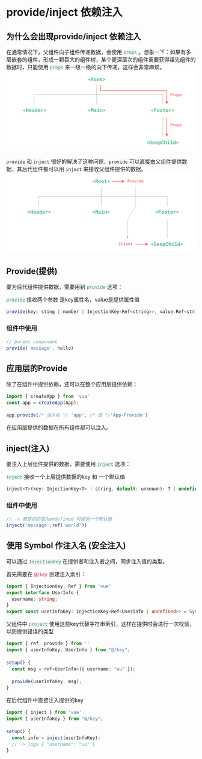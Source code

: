 # provide/inject 依赖注入

## 为什么会出现provide/inject 依赖注入
在通常情况下，父组件向子组件传递数据，会使用 <code style='background: #f1f1f1;color:#33a06f;border-radius:4px;'>props</code> 。想象一下：如果有多层嵌套的组件，形成一颗巨大的组件树，某个更深层次的组件需要获得祖先组件的数据时，只能使用  <code style='background: #f1f1f1;color:#33a06f;border-radius:4px;'>props</code> 来一级一级的向下传递，这样会非常麻烦。
![props逐级向下传递](/images/props.png)

`provide` 和 `inject` 很好的解决了这种问题，`provide` 可以直接由父组件提供数据，其后代组件都可以用 `inject` 来接收父组件提供的数据。
![provideInject](/images/provide-inject.png)


## Provide(提供)
要为后代组件提供数据，需要用到 <code style='background: #f1f1f1;color:#33a06f;border-radius:4px;'>provide</code> 选项：

<code style='background: #f1f1f1;color:#33a06f;border-radius:4px;'>provide</code> 接收两个参数
是key属性名，value是提供属性值
```js
provide(key: sting | number | InjectionKey<Ref<string>>, value:Ref<string>):void
```

### 组件中使用
```js
// parent component
provide('message', hello)
```

## 应用层的Provide
除了在组件中提供依赖，还可以在整个应用层提供依赖：
```js
import { createApp } from 'vue'
const app = createApp(App);

app.provide(/* 注入名 */ 'app', /* 值 */'App-Provide')
```
在应用层提供的数据在所有组件都可以注入。



## inject(注入)
要注入上层组件提供的数据，需要使用 <code style='background: #f1f1f1;color:#33a06f;border-radius:4px;'>inject</code> 选项：

<code style='background: #f1f1f1;color:#33a06f;border-radius:4px;'>inject</code> 接收一个上层提供数据的key 和 一个默认值
```js
inject<T>(key: InjectionKey<T> | string, default: unknown): T | undefined;
```

### 组件中使用
```js
// -> 若提供的值为undefined 可提供一个默认值
inject('message',ref('world'))

```

## 使用 Symbol 作注入名 (安全注入)
可以通过 <code style='background: #f1f1f1;color:#33a06f;border-radius:4px;'>InjectionKey</code> 在提供者和注入者之间，同步注入值的类型。

首先需要在 <code style='background: #f2f2f2;color:#c7254e;border-radius:4px;'>@/key</code> 创建注入索引：
```ts
import { InjectionKey, Ref } from 'vue'
export interface UserInfo {
  username: string;
}
export const userInfoKey: InjectionKey<Ref<UserInfo | undefined>> = Symbol();
```

父组件中 <code style='background: #f1f1f1;color:#33a06f;border-radius:4px;'>project</code> 使用这些key代替字符串索引，这样在提供时会进行一次校验，以防提供错误的类型
```ts
import { ref, provide } from ''
import { userInfoKey, UserInfo } from "@/key";

setup() {
  const msg = ref<UserInfo>({ username: "uu" });

  provide(userInfoKey, msg);
}
```

在后代组件中直接注入提供的key
```ts
import { inject } from 'vue'
import { userInfoKey } from "@/key";

setup() {
  const info = inject(userInfoKey);
  // -> logs { "username": "uu" }
}
```